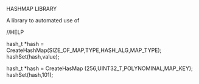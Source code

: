 HASHMAP LIBRARY

A library to automated use of <hasmap>

//HELP

hash_t *hash = CreateHashMap(SIZE_OF_MAP,TYPE,HASH_ALG,MAP_TYPE);
hashSet(hash,value);

hash_t *hash = CreateHasMap (256,UINT32_T,POLYNOMINAL,MAP_KEY);
hashSet(hash,101);

